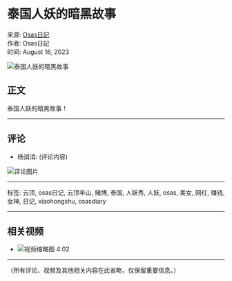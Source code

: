 # 泰国人妖的暗黑故事

来源: [Osas日記](https://www.facebook.com/osasdiary/videos/841379104256113/?__tn__=%2CO)  
作者: Osas日記  
时间: August 16, 2023  

![泰国人妖的暗黑故事](https://scontent-sjc3-1.xx.fbcdn.net/v/t15.5256-10/366346841_841382590922431_1319272926412686704_n.jpg?_nc_cat=101&ccb=1-7&_nc_sid=be8305&_nc_ohc=vu7LNrDB55YQ7kNvgH7NrIy&_nc_oc=AdjvlPKaI7TE4EnFkO6BETHfqn0LXHjk7VHIgGPMop7Wno994Iw5Pd7T0J703IplVWg&_nc_zt=23&_nc_ht=scontent-sjc3-1.xx&_nc_gid=A1lYLyOJl8QlM4L4cDQPUEY&oh=00_AYDjtN06291Pbw46K-I7BFc5EikI1Rn_NYbY_jl2iZjkbg&oe=67C32D79)

## 正文

泰国人妖的暗黑故事！

---

## 评论

- 杨消消: (评论内容)
  
![评论图片](https://scontent-sjc3-1.xx.fbcdn.net/v/t39.30808-6/472528902_458521993974147_823873066892875789_n.jpg?stp=dst-jpg_s261x260_tt6&_nc_cat=105&ccb=1-7&_nc_sid=bd9a62&_nc_ohc=d4IsK7u8OsUQ7kNvgFBbB_m&_nc_oc=Adg2TTQY9VR7l3_E3FetkS6tbhpOKb6jS4d4WMzG1-zScdmHMkIEXYkiKD4iRM3Kn5M&_nc_zt=23&_nc_ht=scontent-sjc3-1.xx&_nc_gid=A1lYLyOJl8QlM4L4cDQPUEY&oh=00_AYCtH7PeZqJudyErKUDIF_10apeoMYcX9IJr-PpYf_SJqg&oe=67C34881)

---

标签: 云顶, osas日记, 云顶半山, 赌博, 泰国, 人妖秀, 人妖, osas, 美女, 网红, 赚钱, 女神, 日记, xiaohongshu, osasdiary

---

## 相关视频

- ![视频缩略图](https://scontent-sjc3-1.xx.fbcdn.net/v/t15.5256-10/467743715_560898706583150_3226027357887829012_n.jpg?stp=dst-jpg_p206x206_tt6&_nc_cat=100&ccb=1-7&_nc_sid=282d23&_nc_ohc=VUV8QLgtPicQ7kNvgG1CR7-&_nc_oc=AdhNllzktl1y_iC8cJ3zILCrHMSmnNw1EaErBLcGhTrfY5xmlOgzKXjgErPYGDbOyeo&_nc_zt=23&_nc_ht=scontent-sjc3-1.xx&_nc_gid=Ak8yE6BitlevrTKOI2RYrOK&oh=00_AYCSA6vbrjckG1GysT31Z_8a2n7p9lDM65yPCQyT8VqjLA&oe=67C338C3) 4:02

--- 

（所有评论、视频及其他相关内容在此省略，仅保留重要信息。）